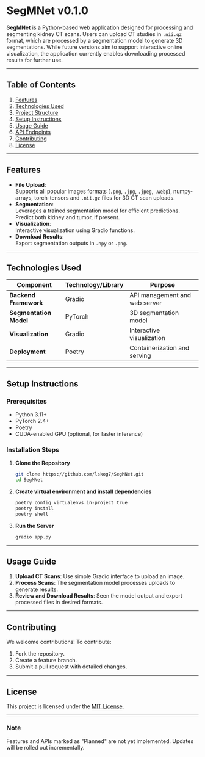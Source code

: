 # **SegMNet v0.1.0**

**SegMNet** is a Python-based web application designed for processing and segmenting kidney CT scans. Users can upload CT studies in `.nii.gz` format, which are processed by a segmentation model to generate 3D segmentations. While future versions aim to support interactive online visualization, the application currently enables downloading processed results for further use.

---

## **Table of Contents**

1. [Features](#features)  
2. [Technologies Used](#technologies-used)  
3. [Project Structure](#project-structure)  
4. [Setup Instructions](#setup-instructions)  
5. [Usage Guide](#usage-guide)  
6. [API Endpoints](#api-endpoints)  
7. [Contributing](#contributing)  
8. [License](#license)  

---

## **Features**

- **File Upload**:  
  Supports all popular images formats (`.png`, `.jpg`, `.jpeg`, `.webp`), numpy-arrays, torch-tensors and `.nii.gz` files for 3D CT scan uploads.
- **Segmentation**:  
  Leverages a trained segmentation model for efficient predictions. Predict both kidney and tumor, if present.
- **Visualization**:  
  Interactive visualization using Gradio functions.
- **Download Results**:  
  Export segmentation outputs in `.npy` or `.png`.

---

## **Technologies Used**

| Component              | Technology/Library | Purpose                           |  
|------------------------|--------------------|-----------------------------------|  
| **Backend Framework**  | Gradio             | API management and web server     |
| **Segmentation Model** | PyTorch            | 3D segmentation model             |  
| **Visualization**      | Gradio             | Interactive visualization         |
| **Deployment**         | Poetry             | Containerization and serving      |  

---

## **Setup Instructions**

### Prerequisites

- Python 3.11+  
- PyTorch 2.4+
- Poetry
- CUDA-enabled GPU (optional, for faster inference)  

### Installation Steps

1. **Clone the Repository**  
   ```bash  
   git clone https://github.com/lskog7/SegMNet.git  
   cd SegMNet  
   ```  

2. **Create virtual environment and install dependencies**  
   ```bash  
   poetry config virtualenvs.in-project true
   poetry install
   poetry shell
   ```
   
3. **Run the Server**  
   ```bash  
   gradio app.py
   ```  

---

## **Usage Guide**

1. **Upload CT Scans**: Use simple Gradio interface to upload an image.
2. **Process Scans**: The segmentation model processes uploads to generate results.  
3. **Review and Download Results**: Seen the model output and export processed files in desired formats.  

---

## **Contributing**

We welcome contributions! To contribute:  

1. Fork the repository.  
2. Create a feature branch.  
3. Submit a pull request with detailed changes.  

---

## **License**

This project is licensed under the [MIT License](LICENSE).  

---  

### **Note**  
Features and APIs marked as "Planned" are not yet implemented. Updates will be rolled out incrementally.